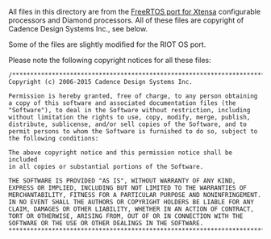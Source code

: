 All files in this directory are from the [FreeRTOS port for Xtensa](https://github.com/tensilica/freertos) configurable processors and Diamond processors. All of these files are copyright of Cadence Design Systems Inc., see below.

Some of the files are slightly modified for the RIOT OS port.

Please note the following copyright notices for all these files:

```
/*******************************************************************************
Copyright (c) 2006-2015 Cadence Design Systems Inc.

Permission is hereby granted, free of charge, to any person obtaining
a copy of this software and associated documentation files (the
"Software"), to deal in the Software without restriction, including
without limitation the rights to use, copy, modify, merge, publish,
distribute, sublicense, and/or sell copies of the Software, and to
permit persons to whom the Software is furnished to do so, subject to
the following conditions:

The above copyright notice and this permission notice shall be included
in all copies or substantial portions of the Software.

THE SOFTWARE IS PROVIDED "AS IS", WITHOUT WARRANTY OF ANY KIND,
EXPRESS OR IMPLIED, INCLUDING BUT NOT LIMITED TO THE WARRANTIES OF
MERCHANTABILITY, FITNESS FOR A PARTICULAR PURPOSE AND NONINFRINGEMENT.
IN NO EVENT SHALL THE AUTHORS OR COPYRIGHT HOLDERS BE LIABLE FOR ANY
CLAIM, DAMAGES OR OTHER LIABILITY, WHETHER IN AN ACTION OF CONTRACT,
TORT OR OTHERWISE, ARISING FROM, OUT OF OR IN CONNECTION WITH THE
SOFTWARE OR THE USE OR OTHER DEALINGS IN THE SOFTWARE.
******************************************************************************/
```
